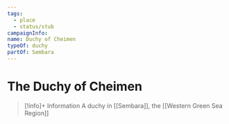 ```yaml
---
tags:
  - place
  - status/stub
campaignInfo: 
name: Duchy of Cheimen
typeOf: duchy
partOf: Sembara
---
```

# The Duchy of Cheimen
>[!info]+ Information
> A duchy in [[Sembara]], the [[Western Green Sea Region]]





